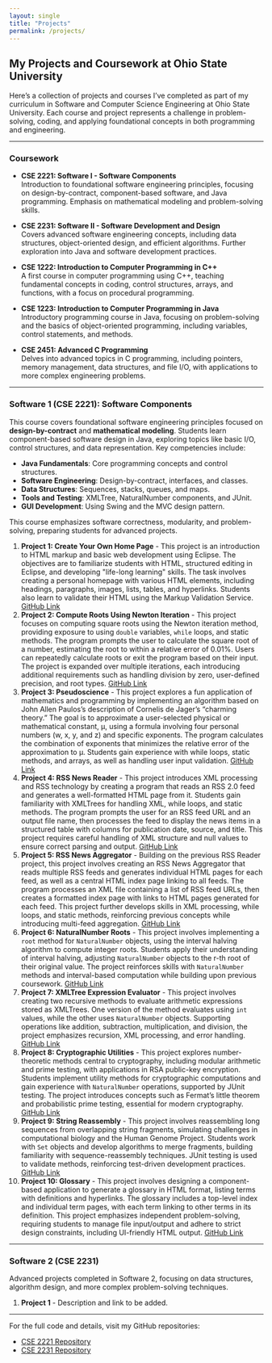 ```yaml
---
layout: single
title: "Projects"
permalink: /projects/
---
```


## My Projects and Coursework at Ohio State University

Here’s a collection of projects and courses I’ve completed as part of my curriculum in Software and Computer Science Engineering at Ohio State University. Each course and project represents a challenge in problem-solving, coding, and applying foundational concepts in both programming and engineering.

---

### Coursework

- **CSE 2221: Software I - Software Components**  
  Introduction to foundational software engineering principles, focusing on design-by-contract, component-based software, and Java programming. Emphasis on mathematical modeling and problem-solving skills.

- **CSE 2231: Software II - Software Development and Design**  
  Covers advanced software engineering concepts, including data structures, object-oriented design, and efficient algorithms. Further exploration into Java and software development practices.

- **CSE 1222: Introduction to Computer Programming in C++**  
  A first course in computer programming using C++, teaching fundamental concepts in coding, control structures, arrays, and functions, with a focus on procedural programming.

- **CSE 1223: Introduction to Computer Programming in Java**  
  Introductory programming course in Java, focusing on problem-solving and the basics of object-oriented programming, including variables, control statements, and methods.

- **CSE 2451: Advanced C Programming**  
  Delves into advanced topics in C programming, including pointers, memory management, data structures, and file I/O, with applications to more complex engineering problems.

---

### Software 1 (CSE 2221): Software Components
This course covers foundational software engineering principles focused on **design-by-contract** and **mathematical modeling**. Students learn component-based software design in Java, exploring topics like basic I/O, control structures, and data representation. Key competencies include:

- **Java Fundamentals**: Core programming concepts and control structures.
- **Software Engineering**: Design-by-contract, interfaces, and classes.
- **Data Structures**: Sequences, stacks, queues, and maps.
- **Tools and Testing**: XMLTree, NaturalNumber components, and JUnit.
- **GUI Development**: Using Swing and the MVC design pattern.
  
This course emphasizes software correctness, modularity, and problem-solving, preparing students for advanced projects.


1. **Project 1: Create Your Own Home Page** - This project is an introduction to HTML markup and basic web development using Eclipse. The objectives are to familiarize students with HTML, structured editing in Eclipse, and developing "life-long learning" skills. The task involves creating a personal homepage with various HTML elements, including headings, paragraphs, images, lists, tables, and hyperlinks. Students also learn to validate their HTML using the Markup Validation Service. [GitHub Link](https://github.com/DontEver/CSE-2221/tree/main/Project%2001/HomePage)
2. **Project 2: Compute Roots Using Newton Iteration** - This project focuses on computing square roots using the Newton iteration method, providing exposure to using `double` variables, `while` loops, and static methods. The program prompts the user to calculate the square root of a number, estimating the root to within a relative error of 0.01%. Users can repeatedly calculate roots or exit the program based on their input. The project is expanded over multiple iterations, each introducing additional requirements such as handling division by zero, user-defined precision, and root types. [GitHub Link](https://github.com/DontEver/CSE-2221/tree/main/Project%2002/Newton)
3. **Project 3: Pseudoscience** - This project explores a fun application of mathematics and programming by implementing an algorithm based on John Allen Paulos’s description of Cornelis de Jager’s “charming theory.” The goal is to approximate a user-selected physical or mathematical constant, μ, using a formula involving four personal numbers (w, x, y, and z) and specific exponents. The program calculates the combination of exponents that minimizes the relative error of the approximation to μ. Students gain experience with while loops, static methods, and arrays, as well as handling user input validation. [GitHub Link](https://github.com/DontEver/CSE-2221/tree/main/Project%2003/Pseudoscience)
4. **Project 4: RSS News Reader** - This project introduces XML processing and RSS technology by creating a program that reads an RSS 2.0 feed and generates a well-formatted HTML page from it. Students gain familiarity with XMLTrees for handling XML, while loops, and static methods. The program prompts the user for an RSS feed URL and an output file name, then processes the feed to display the news items in a structured table with columns for publication date, source, and title. This project requires careful handling of XML structure and null values to ensure correct parsing and output. [GitHub Link](https://github.com/DontEver/CSE-2221/tree/main/Project%2004/RSSReader)
5. **Project 5: RSS News Aggregator** - Building on the previous RSS Reader project, this project involves creating an RSS News Aggregator that reads multiple RSS feeds and generates individual HTML pages for each feed, as well as a central HTML index page linking to all feeds. The program processes an XML file containing a list of RSS feed URLs, then creates a formatted index page with links to HTML pages generated for each feed. This project further develops skills in XML processing, while loops, and static methods, reinforcing previous concepts while introducing multi-feed aggregation. [GitHub Link](https://github.com/DontEver/CSE-2221/tree/main/Project%2005/RSSAggregator)
6. **Project 6: NaturalNumber Roots** - This project involves implementing a `root` method for `NaturalNumber` objects, using the interval halving algorithm to compute integer roots. Students apply their understanding of interval halving, adjusting `NaturalNumber` objects to the r-th root of their original value. The project reinforces skills with `NaturalNumber` methods and interval-based computation while building upon previous coursework. [GitHub Link](https://github.com/DontEver/CSE-2221/tree/main/Project%2006/NaturalNumberRoot)
7. **Project 7: XMLTree Expression Evaluator** - This project involves creating two recursive methods to evaluate arithmetic expressions stored as XMLTrees. One version of the method evaluates using `int` values, while the other uses `NaturalNumber` objects. Supporting operations like addition, subtraction, multiplication, and division, the project emphasizes recursion, XML processing, and error handling. [GitHub Link](https://github.com/DontEver/CSE-2221/tree/main/Project%2007/XMLTreeExpressionEvaluator)
8. **Project 8: Cryptographic Utilities** - This project explores number-theoretic methods central to cryptography, including modular arithmetic and prime testing, with applications in RSA public-key encryption. Students implement utility methods for cryptographic computations and gain experience with `NaturalNumber` operations, supported by JUnit testing. The project introduces concepts such as Fermat’s little theorem and probabilistic prime testing, essential for modern cryptography. [GitHub Link](https://github.com/DontEver/CSE-2221/tree/main/Project%2008/CryptoUtilities)
9. **Project 9: String Reassembly** - This project involves reassembling long sequences from overlapping string fragments, simulating challenges in computational biology and the Human Genome Project. Students work with `Set` objects and develop algorithms to merge fragments, building familiarity with sequence-reassembly techniques. JUnit testing is used to validate methods, reinforcing test-driven development practices. [GitHub Link](https://github.com/DontEver/CSE-2221/tree/main/Project%2009/StringReassemblyFromFragments)
10. **Project 10: Glossary** - This project involves designing a component-based application to generate a glossary in HTML format, listing terms with definitions and hyperlinks. The glossary includes a top-level index and individual term pages, with each term linking to other terms in its definition. This project emphasizes independent problem-solving, requiring students to manage file input/output and adhere to strict design constraints, including UI-friendly HTML output. [GitHub Link](https://github.com/DontEver/CSE-2221/tree/main/Project%2010/Glossary)

---

### Software 2 (CSE 2231)
Advanced projects completed in Software 2, focusing on data structures, algorithm design, and more complex problem-solving techniques.

1. **Project 1** - Description and link to be added.
   <!-- Add further descriptions and links for projects 2-10 as you provide them -->

---

For the full code and details, visit my GitHub repositories:
- [CSE 2221 Repository](https://github.com/DontEver/CSE-2221)
- [CSE 2231 Repository](https://github.com/DontEver/CSE-2231)
